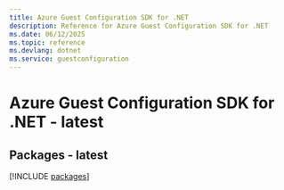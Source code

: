 ```yaml
---
title: Azure Guest Configuration SDK for .NET
description: Reference for Azure Guest Configuration SDK for .NET
ms.date: 06/12/2025
ms.topic: reference
ms.devlang: dotnet
ms.service: guestconfiguration
---
```

# Azure Guest Configuration SDK for .NET - latest
## Packages - latest
[!INCLUDE [packages](guest-configuration-index.md)]